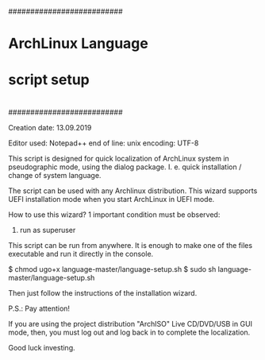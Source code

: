 ﻿##########################
#                        #
#   ArchLinux Language   #
#   script setup         #
#                        #
##########################

Creation date: 13.09.2019

Editor used: Notepad++
    end of line: unix
    encoding: UTF-8
    
This script is designed for quick localization of ArchLinux system 
in pseudographic mode, using the dialog package. 
I. e. quick installation / change of system language.

The script can be used with any Archlinux distribution. 
This wizard supports UEFI installation mode when you start ArchLinux in UEFI mode.

How to use this wizard?
1 important condition must be observed:
1) run as superuser

This script can be run from anywhere. 
It is enough to make one of the files executable and run it directly in the console.

$ chmod ugo+x language-master/language-setup.sh
$ sudo sh language-master/language-setup.sh

Then just follow the instructions of the installation wizard.

P.S.: Pay attention!

If you are using the project distribution 
"ArchISO" Live CD/DVD/USB in GUI mode, 
then, you must log out and log back in to complete the localization.

Good luck investing.




